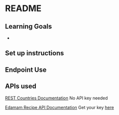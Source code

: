 # README

## Learning Goals
 - 


## Set up instructions


## Endpoint Use



## APIs used
[REST Countries Documentation](https://restcountries.com/#api-endpoints-v3-all)
No API key needed

[Edamam Recipe API Documentation](https://developer.edamam.com/edamam-docs-recipe-api)
Get your key [here](https://developer.edamam.com/edamam-recipe-api)
